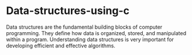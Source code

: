 # Data-structures-using-c
Data structures are the fundamental building blocks of computer programming. 
They define how data is organized, stored, and manipulated within a program.
Understanding data structures is very important for developing efficient and effective algorithms.
